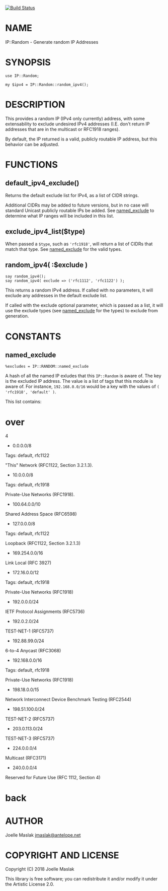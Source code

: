 [![Build Status](https://travis-ci.org/jmaslak/Perl6-IP-Random.svg?branch=master)](https://travis-ci.org/jmaslak/Perl6-IP-Random)

NAME
====

IP::Random - Generate random IP Addresses

SYNOPSIS
========

    use IP::Random;

    my $ipv4 = IP::Random::random_ipv4();

DESCRIPTION
===========

This provides a random IP (IPv4 only currently) address, with some extensability to exclude undesired IPv4 addresses (I.E. don't return IP addresses that are in the multicast or RFC1918 ranges).

By default, the IP returned is a valid, publicly routable IP address, but this behavior can be adjusted.

FUNCTIONS
=========

default_ipv4_exclude()
----------------------

Returns the default exclude list for IPv4, as a list of CIDR strings.

Additional CIDRs may be added to future versions, but in no case will standard Unicast publicly routable IPs be added. See [named_exclude](named_exclude) to determine what IP ranges will be included in this list.

exclude_ipv4_list($type)
------------------------

When passed a `$type`, such as `'rfc1918'`, will return a list of CIDRs that match that type. See [named_exclude](named_exclude) for the valid types.

random_ipv4( :$exclude )
------------------------

    say random_ipv4();
    say random_ipv4( exclude => ('rfc1112', 'rfc1122') );

This returns a random IPv4 address. If called with no parameters, it will exclude any addresses in the default exclude list.

If called with the exclude optional parameter, which is passed as a list, it will use the exclude types (see [named_exclude](named_exclude) for the types) to exclude from generation.

CONSTANTS
=========

named_exclude
-------------

    %excludes = IP::RANDOM::named_exclude

A hash of all the named IP exludes that this `IP::Random` is aware of. The key is the excluded IP address. The value is a list of tags that this module is aware of. For instance, `192.168.0.0/16` would be a key with the values of `( 'rfc1918', 'default' )`.

This list contains:

over
====

4

  * 0.0.0.0/8

Tags: default, rfc1122

"This" Network (RFC1122, Section 3.2.1.3).

  * 10.0.0.0/8

Tags: default, rfc1918

Private-Use Networks (RFC1918).

  * 100.64.0.0/10

Shared Address Space (RFC6598)

  * 127.0.0.0/8

Tags: default, rfc1122

Loopback (RFC1122, Section 3.2.1.3)

  * 169.254.0.0/16

Link Local (RFC 3927)

  * 172.16.0.0/12

Tags: default, rfc1918

Private-Use Networks (RFC1918)

  * 192.0.0.0/24

IETF Protocol Assignments (RFC5736)

  * 192.0.2.0/24

TEST-NET-1 (RFC5737)

  * 192.88.99.0/24

6-to-4 Anycast (RFC3068)

  * 192.168.0.0/16

Tags: default, rfc1918

Private-Use Networks (RFC1918)

  * 198.18.0.0/15

Network Interconnect Device Benchmark Testing (RFC2544)

  * 198.51.100.0/24

TEST-NET-2 (RFC5737)

  * 203.0.113.0/24

TEST-NET-3 (RFC5737)

  * 224.0.0.0/4

Multicast (RFC3171)

  * 240.0.0.0/4

Reserved for Future Use (RFC 1112, Section 4)

back
====



AUTHOR
======

Joelle Maslak <jmaslak@antelope.net>

COPYRIGHT AND LICENSE
=====================

Copyright (C) 2018 Joelle Maslak

This library is free software; you can redistribute it and/or modify it under the Artistic License 2.0.

